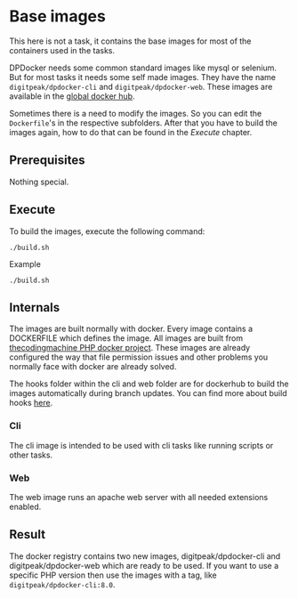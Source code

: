 # Base images
This here is not a task, it contains the base images for most of the containers used in the tasks.

DPDocker needs some common standard images like mysql or selenium. But for most tasks it needs some self made images. They have the name `digitpeak/dpdocker-cli` and `digitpeak/dpdocker-web`. These images are available in the [global docker hub](https://hub.docker.com/u/digitpeak). 

Sometimes there is a need to modify the images. So you can edit the `Dockerfile`'s in the respective subfolders. After that you have to build the images again, how to do that can be found in the _Execute_ chapter.

## Prerequisites
Nothing special.

## Execute
To build the images, execute the following command:

`./build.sh`

Example

`./build.sh`

## Internals
The images are built normally with docker. Every image contains a DOCKERFILE which defines the image. All images are built from [thecodingmachine PHP docker project](https://github.com/thecodingmachine/docker-images-php). These images are already configured the way that file permission issues and other problems you normally face with docker are already solved.

The hooks folder within the cli and web folder are for dockerhub to build the images automatically during branch updates. You can find more about build hooks [here](https://docs.docker.com/docker-hub/builds/advanced/#override-build-test-or-push-commands).

### Cli
The cli image is intended to be used with cli tasks like running scripts or other tasks.

### Web
The web image runs an apache web server with all needed extensions enabled.

## Result
The docker registry contains two new images, digitpeak/dpdocker-cli and digitpeak/dpdocker-web which are ready to be used. If you want to use a specific PHP version then use the images with a tag, like `digitpeak/dpdocker-cli:8.0`.
